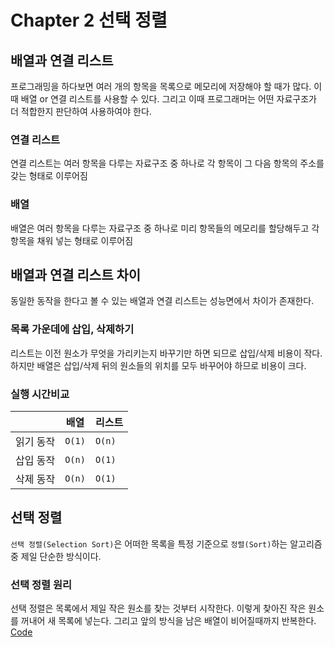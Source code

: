 # Chapter 2 선택 정렬
## 배열과 연결 리스트
프로그래밍을 하다보면 여러 개의 항목을 목록으로 메모리에 저장해야 할 때가 많다. 이때 배열 or 연결 리스트를 사용할 수 있다. 그리고 이때 프로그래머는 어떤 자료구조가 더 적합한지 판단하여 사용하여야 한다.
  
### 연결 리스트
연결 리스트는 여러 항목을 다루는 자료구조 중 하나로 각 항목이 그 다음 항목의 주소를 갖는 형태로 이루어짐

### 배열
배열은 여러 항목을 다루는 자료구조 중 하나로 미리 항목들의 메모리를 할당해두고 각 항목을 채워 넣는 형태로 이루어짐

## 배열과 연결 리스트 차이
동일한 동작을 한다고 볼 수 있는 배열과 연결 리스트는 성능면에서 차이가 존재한다.

### 목록 가운데에 삽입, 삭제하기
리스트는 이전 원소가 무엇을 가리키는지 바꾸기만 하면 되므로 삽입/삭제 비용이 작다. 하지만 배열은 삽입/삭제 뒤의 원소들의 위치를 모두 바꾸어야 하므로 비용이 크다.

### 실행 시간비교
| | 배열 | 리스트 |
| --- | --- | --- |
| 읽기 동작  | `O(1)`  | `O(n)`  |
| 삽입 동작  | `O(n)`  | `O(1)`  |
| 삭제 동작  | `O(n)`  | `O(1)`  |

## 선택 정렬
`선택 정렬(Selection Sort)`은 어떠한 목록을 특정 기준으로 `정렬(Sort)`하는 알고리즘 중 제일 단순한 방식이다.

### 선택 정렬 원리
선택 정렬은 목록에서 제일 작은 원소를 찾는 것부터 시작한다. 이렇게 찾아진 작은 원소를 꺼내어 새 목록에 넣는다. 그리고 앞의 방식을 남은 배열이 비어질때까지 반복한다.   
[Code](SelectionSort.kt)

